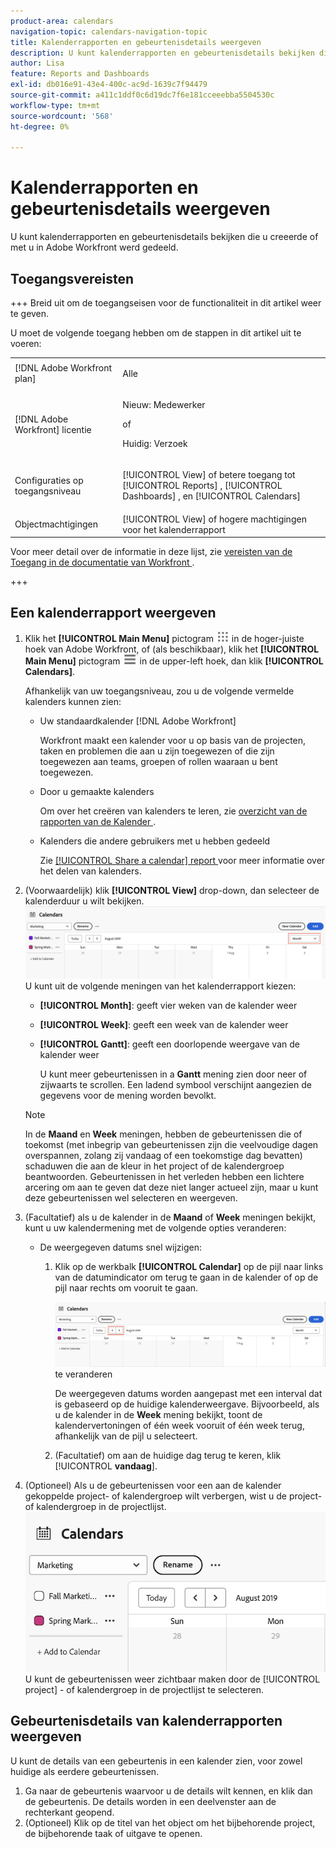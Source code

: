 ```yaml
---
product-area: calendars
navigation-topic: calendars-navigation-topic
title: Kalenderrapporten en gebeurtenisdetails weergeven
description: U kunt kalenderrapporten en gebeurtenisdetails bekijken die u creeerde of met u in Adobe Workfront werd gedeeld.
author: Lisa
feature: Reports and Dashboards
exl-id: db016e91-43e4-400c-ac9d-1639c7f94479
source-git-commit: a411c1ddf0c6d19dc7f6e181cceeebba5504530c
workflow-type: tm+mt
source-wordcount: '568'
ht-degree: 0%

---
```


# Kalenderrapporten en gebeurtenisdetails weergeven

U kunt kalenderrapporten en gebeurtenisdetails bekijken die u creeerde of met u in Adobe Workfront werd gedeeld.

## Toegangsvereisten

+++ Breid uit om de toegangseisen voor de functionaliteit in dit artikel weer te geven.

U moet de volgende toegang hebben om de stappen in dit artikel uit te voeren:

<table style="table-layout:auto"> 
 <col> 
 </col> 
 <col> 
 </col> 
 <tbody> 
  <tr> 
   <td role="rowheader">[!DNL Adobe Workfront plan]</td> 
   <td> <p>Alle</p> </td> 
  </tr> 
  <tr> 
   <td role="rowheader">[!DNL Adobe Workfront] licentie</td> 
   <td><p>Nieuw: Medewerker</p>
       <p>of</p>
       <p>Huidig: Verzoek</p></td> 
  </tr> 
  <tr> 
   <td role="rowheader">Configuraties op toegangsniveau</td> 
   <td> <p>[!UICONTROL View] of betere toegang tot [!UICONTROL Reports] , [!UICONTROL Dashboards] , en [!UICONTROL Calendars]</p></td> 
  </tr> 
  <tr> 
   <td role="rowheader">Objectmachtigingen</td> 
   <td>[!UICONTROL View] of hogere machtigingen voor het kalenderrapport</td> 
  </tr> 
 </tbody> 
</table>

Voor meer detail over de informatie in deze lijst, zie [ vereisten van de Toegang in de documentatie van Workfront ](/help/quicksilver/administration-and-setup/add-users/access-levels-and-object-permissions/access-level-requirements-in-documentation.md).

+++

## Een kalenderrapport weergeven

<!--{{step1-to-calendars}}-->

1. Klik het **[!UICONTROL Main Menu]** pictogram ![ Belangrijkste Menu ](/help/_includes/assets/main-menu-icon.png) in de hoger-juiste hoek van Adobe Workfront, of (als beschikbaar), klik het **[!UICONTROL Main Menu]** pictogram ![ Belangrijkste Menu ](/help/_includes/assets/main-menu-icon-left-nav.png) in de upper-left hoek, dan klik **[!UICONTROL Calendars]**.

   Afhankelijk van uw toegangsniveau, zou u de volgende vermelde kalenders kunnen zien:

   * Uw standaardkalender [!DNL Adobe Workfront]

     Workfront maakt een kalender voor u op basis van de projecten, taken en problemen die aan u zijn toegewezen of die zijn toegewezen aan teams, groepen of rollen waaraan u bent toegewezen.

   * Door u gemaakte kalenders

     Om over het creëren van kalenders te leren, zie [ overzicht van de rapporten van de Kalender ](../../../reports-and-dashboards/reports/calendars/calendar-reports-overview.md).

   * Kalenders die andere gebruikers met u hebben gedeeld

     Zie [[!UICONTROL Share a calendar] report ](../../../reports-and-dashboards/reports/calendars/share-a-calendar-report.md) voor meer informatie over het delen van kalenders.

1. (Voorwaardelijk) klik **[!UICONTROL View]** drop-down, dan selecteer de kalenderduur u wilt bekijken.
   ![ de duur van de Kalender ](assets/view-menu-calendar-report-350x189.png)
U kunt uit de volgende meningen van het kalenderrapport kiezen:

   * **[!UICONTROL Month]**: geeft vier weken van de kalender weer
   * **[!UICONTROL Week]**: geeft een week van de kalender weer
   * **[!UICONTROL Gantt]**: geeft een doorlopende weergave van de kalender weer

     U kunt meer gebeurtenissen in a **Gantt** mening zien door neer of zijwaarts te scrollen. Een ladend symbool verschijnt aangezien de gegevens voor de mening worden bevolkt.

   >[!NOTE]
   >
   >In de **Maand** en **Week** meningen, hebben de gebeurtenissen die of toekomst (met inbegrip van gebeurtenissen zijn die veelvoudige dagen overspannen, zolang zij vandaag of een toekomstige dag bevatten) schaduwen die aan de kleur in het project of de kalendergroep beantwoorden. Gebeurtenissen in het verleden hebben een lichtere arcering om aan te geven dat deze niet langer actueel zijn, maar u kunt deze gebeurtenissen wel selecteren en weergeven.

1. (Facultatief) als u de kalender in de **Maand** of **Week** meningen bekijkt, kunt u uw kalendermening met de volgende opties veranderen:

   <!--   * To include or exclude weekends:
      1. On the **[!UICONTROL Calendar]** toolbar, click **[!UICONTROL Calendar Actions]**, then from the drop-down list select either **[!UICONTROL Show Weekend]** or **[!UICONTROL Hide Weekend]**.-->

   * De weergegeven datums snel wijzigen:

      1. Klik op de werkbalk **[!UICONTROL Calendar]** op de pijl naar links van de datumindicator om terug te gaan in de kalender of op de pijl naar rechts om vooruit te gaan.

         ![ klik pijl om datum ](assets/click-arrows-to-change-dates-calendar-report.png) te veranderen

         De weergegeven datums worden aangepast met een interval dat is gebaseerd op de huidige kalenderweergave. Bijvoorbeeld, als u de kalender in de **Week** mening bekijkt, toont de kalendervertoningen of één week vooruit of één week terug, afhankelijk van de pijl u selecteert.

      1. (Facultatief) om aan de huidige dag terug te keren, klik [!UICONTROL **vandaag**].

1. (Optioneel) Als u de gebeurtenissen voor een aan de kalender gekoppelde project- of kalendergroep wilt verbergen, wist u de project- of kalendergroep in de projectlijst.
   ![ de gebeurtenissen van de Huid ](assets/hide-events-for-project-or-cal-grouping.png)
U kunt de gebeurtenissen weer zichtbaar maken door de [!UICONTROL project] - of kalendergroep in de projectlijst te selecteren.

## Gebeurtenisdetails van kalenderrapporten weergeven

U kunt de details van een gebeurtenis in een kalender zien, voor zowel huidige als eerdere gebeurtenissen.

1. Ga naar de gebeurtenis waarvoor u de details wilt kennen, en klik dan de gebeurtenis. De details worden in een deelvenster aan de rechterkant geopend.
1. (Optioneel) Klik op de titel van het object om het bijbehorende project, de bijbehorende taak of uitgave te openen.
